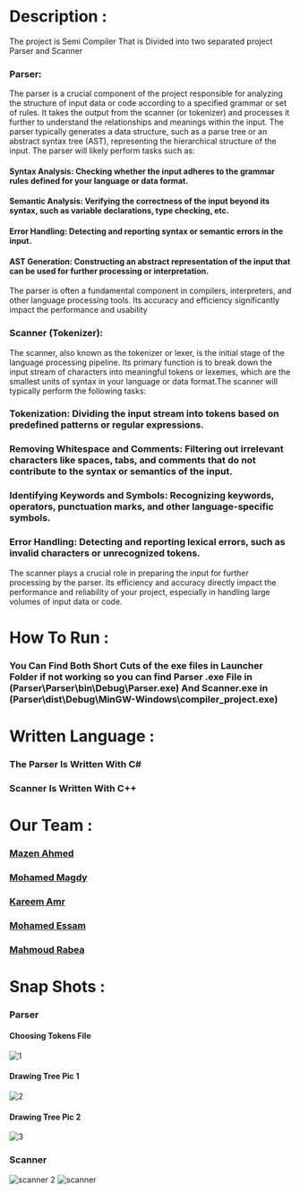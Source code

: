 # Description :
The project is Semi Compiler That is Divided into two separated project Parser and Scanner 
### Parser:
The parser is a crucial component of the project responsible for analyzing the structure of input data or code according to a specified grammar or set of rules. It takes the output from the scanner (or tokenizer) and processes it further to understand the relationships and meanings within the input. The parser typically generates a data structure, such as a parse tree or an abstract syntax tree (AST), representing the hierarchical structure of the input.
The parser will likely perform tasks such as:
#### Syntax Analysis: Checking whether the input adheres to the grammar rules defined for your language or data format.
#### Semantic Analysis: Verifying the correctness of the input beyond its syntax, such as variable declarations, type checking, etc.
#### Error Handling: Detecting and reporting syntax or semantic errors in the input.
#### AST Generation: Constructing an abstract representation of the input that can be used for further processing or interpretation.
The parser is often a fundamental component in compilers, interpreters, and other language processing tools. Its accuracy and efficiency significantly impact the performance and usability

### Scanner (Tokenizer):
The scanner, also known as the tokenizer or lexer, is the initial stage of the language processing pipeline. Its primary function is to break down the input stream of characters into meaningful tokens or lexemes, which are the smallest units of syntax in your language or data format.The scanner will typically perform the following tasks:
### Tokenization: Dividing the input stream into tokens based on predefined patterns or regular expressions.
### Removing Whitespace and Comments: Filtering out irrelevant characters like spaces, tabs, and comments that do not contribute to the syntax or semantics of the input.
### Identifying Keywords and Symbols: Recognizing keywords, operators, punctuation marks, and other language-specific symbols.
### Error Handling: Detecting and reporting lexical errors, such as invalid characters or unrecognized tokens.
The scanner plays a crucial role in preparing the input for further processing by the parser. Its efficiency and accuracy directly impact the performance and reliability of your project, especially in handling large volumes of input data or code.

# How To Run :
### You Can Find Both Short Cuts of the exe files in Launcher Folder if not working so you can find Parser .exe File in (Parser\Parser\bin\Debug\Parser.exe) And Scanner.exe in (Parser\dist\Debug\MinGW-Windows\compiler_project.exe)  

# Written Language :
### The Parser Is Written With C# 
### Scanner Is Written With C++

# Our Team :
### [Mazen Ahmed](https://github.com/Mazen20021)
### [Mohamed Magdy](https://github.com/mohamedmagdyali-lab)
### [Kareem Amr](https://github.com/silentmug)
### [Mohamed Essam](https://github.com/MohamedEssam70)
### [Mahmoud Rabea](https://github.com/MahmoudRabea20)

# Snap Shots :
### Parser
#### Choosing Tokens File
![1](https://github.com/Mazen20021/Parser/assets/131156076/9f5f0f41-e4f8-4c3d-8a60-a840851de0a0)
#### Drawing Tree Pic 1
![2](https://github.com/Mazen20021/Parser/assets/131156076/94583abd-0f05-4c61-87ad-dc3996ebd062)
#### Drawing Tree Pic 2
![3](https://github.com/Mazen20021/Parser/assets/131156076/cf90f8c5-9880-4b47-a2f0-3c15ac71bbbd)

### Scanner 
![scanner 2](https://github.com/Mazen20021/Parser/assets/131156076/9801d5da-1f83-40e5-afec-74973d4f9ca4)
![scanner](https://github.com/Mazen20021/Parser/assets/131156076/d9f19193-04f8-4758-8193-f6d203ff11d0)
